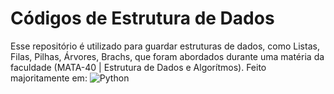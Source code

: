 # Códigos de Estrutura de Dados

Esse repositório é utilizado para guardar estruturas de dados, como Listas, Filas, Pilhas, Árvores, Brachs, que foram abordados durante uma matéria da faculdade (MATA-40 | Estrutura de Dados e Algorítmos). Feito majoritamente em: ![Python](https://img.shields.io/badge/Python-3776AB?style=for-the-badge&logo=python&logoColor=white)
